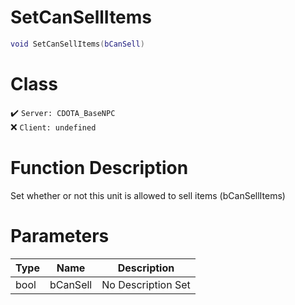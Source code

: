 # SetCanSellItems
```lua
void SetCanSellItems(bCanSell)
```
# Class
✔️ `Server: CDOTA_BaseNPC`  
❌ `Client: undefined`  

# Function Description
Set whether or not this unit is allowed to sell items (bCanSellItems)
# Parameters
Type|Name|Description
--|--|--
bool|bCanSell|No Description Set
